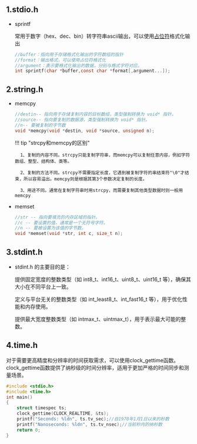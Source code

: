 ## 1.stdio.h

- sprintf

    常用于数字（hex、dec、bin）转字符串ascii输出，可以使用[占位符](https://www.runoob.com/note/26809)格式化输出

    ```c
    //buffer：指向用于存储格式化输出的字符数组的指针
    //format：输出格式，可以使用占位符格式化
    //argument：表示要格式化输出的数据，分别与格式字符对应。
    int sprintf(char *buffer,const char *format[,argument...]);
    ```

## 2.string.h

- memcpy

    ```c
    //destin-- 指向用于存储复制内容的目标数组，类型强制转换为 void* 指针。
    //source-- 指向要复制的数据源，类型强制转换为 void* 指针。
    //n-- 要被复制的字节数
    void *memcpy(void *destin, void *source, unsigned n);
    ```

    !!! tip "strcpy和memcpy的区别"
  
        1、复制的内容不同。strcpy只能复制字符串，而memcpy可以复制任意内容，例如字符数组、整型、结构体、类等。

        2、复制的方法不同。strcpy不需要指定长度，它遇到被复制字符的串结束符"\0"才结束，所以容易溢出。memcpy则是根据其第3个参数决定复制的长度。
        
        3、用途不同。通常在复制字符串时用strcpy，而需要复制其他类型数据时则一般用memcpy

- memset

    ```c
    //str -- 指向要填充的内存区域的指针。
    //c -- 要设置的值，通常是一个无符号字符。
    //n -- 要被设置为该值的字节数。
    void *memset(void *str, int c, size_t n);
    ```

## 3.stdint.h

- stdint.h 的主要目的是：

    提供固定宽度的整数类型（如 int8_t、int16_t、uint8_t、uint16_t 等），确保其大小在不同平台上一致。

    定义与平台无关的整数类型（如 int_least8_t、int_fast16_t 等），用于优化性能和内存使用。

    提供最大宽度整数类型（如 intmax_t、uintmax_t），用于表示最大可能的整数。

## 4.time.h

对于需要更高精度和分辨率的时间获取需求，可以使用clock_gettime函数。clock_gettime函数提供了纳秒级的时间分辨率，适用于更加严格的时间同步和测量场景。
```c
#include <stdio.h>
#include <time.h>
int main() 
{   
    struct timespec ts;    
    clock_gettime(CLOCK_REALTIME, &ts);    
    printf("Seconds: %ldn", ts.tv_sec);//自1970年1月1日以来的秒数
    printf("Nanoseconds: %ldn", ts.tv_nsec);//当前秒内的纳秒数
    return 0;
}
```
